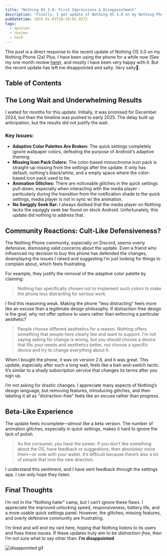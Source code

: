 ```yaml
---
title: "Nothing OS 3.0: First Impressions & Disappointment"
description: "Finally, I got update of Nothing OS 3.0 on my Nothing Phone (2a) Plus. And honestly, after months of waiting and excitement, I am disappointed and very salty. I hope they fix the issues soon."
pubDatetime: 2025-01-03T18:18:02.927Z
tags:
  - opinion
  - review
  - tech
---
```


This post is a direct response to the recent update of Nothing OS 3.0 on my Nothing Phone (2a) Plus. I have been using the phone for a while now (See my one month review [here](/posts/nothing-2a-plus-personal-review-after-one-month)), and mostly I have been very happy with it. But the recent update has left me disappointed and salty. Very salty🧂.

## Table of Contents

## The Long Wait and Underwhelming Results

I waited for months for this update. Initially, it was promised for December 2024, but then the timeline was pushed to early 2025. The delay built up anticipation, but the results did not justify the wait.

### Key Issues:

- **Adaptive Color Palettes Are Broken:** The quick settings completely ignore wallpaper colors, defeating the purpose of Android's adaptive theming.
- **Missing Icon Pack Colors:** The color-based monochrome icon pack is straight-up missing from the settings after the update. It only has default, nothing's black/white, and a empty space where the color-based icon pack used to be.
- **Animation Glitches:** There are noticeable glitches in the quick settings pull-down, especially when interacting with the media player - particularly during the transition from the notification shade to the quick settings, media player is not in sync w/ the animation.
- **No Swiggly Seek Bar:** I always disliked that the media player on Nothing lacks the squiggly seek bar found on stock Android. Unfortunately, this update did nothing to address that.

## Community Reactions: Cult-Like Defensiveness?

The Nothing Phone community, especially on Discord, seems overly defensive, dismissing valid concerns about the update. Even a friend who influenced my decision to buy this phone has defended the changes, downplaying the issues I raised and suggesting I’m just looking for things to complain about, which feels frustrating.

For example, they justify the removal of the adaptive color palette by claiming:

> Nothing has specifically chosen not to implement such colors to make the phone less distracting for serious work.

I find this reasoning weak. Making the phone "less distracting" feels more like an excuse than a legitimate design philosophy. If distraction-free design is the goal, why not offer options to users rather than enforcing a particular aesthetic?

> People choose different aesthetics for a reason. Nothing offers something that people here clearly like and want to support. I'm not saying asking for change is wrong, but you should choose a device that fits your needs and aesthetics better, not choose a specific device and try to change everything about it.

When I bought the phone, it was on version 2.6, and it was great. This update, especially after such a long wait, feels like a bait-and-switch tactic. It’s similar to a shady subscription service that changes its terms after you sign up.

I’m not asking for drastic changes. I appreciate many aspects of Nothing’s design language, but removing features, introducing glitches, and then labeling it all as "distraction-free" feels like an excuse rather than progress.

## Beta-Like Experience

The update feels incomplete—almost like a beta version. The number of animation glitches, especially in quick settings, makes it hard to ignore the lack of polish.

> As the consumer, you have the power. If you don’t like something about the OS, have feedback or suggestions, then absolutely voice them—or vote with your wallet. It’s difficult because there’s also a lot of people that love the new direction.

I understand this sentiment, and I have sent feedback through the settings app. I can only hope they listen.

## Final Thoughts

I’m not in the "Nothing hater" camp, but I can’t ignore these flaws. I appreciate the improved unlocking speed, responsiveness, battery life, and a more usable quick settings panel. However, the glitches, missing features, and overly defensive community are frustrating.

I’m tired and will end my rant here, hoping that Nothing listens to its users and fixes these issues. If these updates truly aim to be _distraction-free_, then I’m not sure what to say other than: **I’m disappointed**.

![disappointed gif](https://media1.tenor.com/m/MUh5wIdD-E0AAAAd/nokotan-nokotan-anime.gif)
